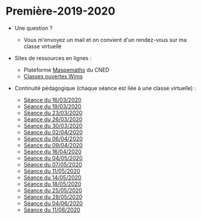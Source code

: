 # Première-2019-2020
<!--
Lancer un Notebook pour tous les documents du dépo : [![Binder](https://mybinder.org/badge_logo.svg)](https://mybinder.org/v2/gh/frederic-junier/Premiere/master)


 
  - Interpréteur Python en ligne : [https://repl.it/@fredericjunier/PremiereSuitesPartie1](https://repl.it/@fredericjunier/PremiereSuitesPartie1)
  
  
* Automatismes :
 
 - [Diaporama](Automatismes/2019-2020/PremiereAutomatismes-2019-2020.pdf) (à partir du 18/01/2020)
 
 
* Chapitre Suites Partie 1 :
  
  - Notebook avec les corrigés du chapitre : [![Binder](https://mybinder.org/badge_logo.svg)](https://mybinder.org/v2/gh/frederic-junier/Premiere/master/?filepath=SuitesPartie1/Premiere_Cours_Suite_Partie1.ipynb)
  - [Corrigé au format pdf](SuitesPartie1/Premiere_Cours_Suite_Partie1.pdf)  
  - [Corrigé au format html](SuitesPartie1/Premiere_Cours_Suite_Partie1.html)
  
* Chapitre Probabilités conditionnelles :
  
  - Notebook avec les programmes du chapitre: [![Binder](https://mybinder.org/badge_logo.svg)](https://mybinder.org/v2/gh/frederic-junier/Premiere/master/?filepath=Probabilites/Premiere_Cours_ProbaConditionnelle.ipynb)


* Chapitre Exponentielle:

  - [Corrigés d'exercices](Exponentielle/Exos/CorrigeExos2019/Corrige-Exos-Barbazo-2019.pdf)
  - [Corrigés des exemples du cours](Exponentielle/Cours/Corrige-Cours-Exponentielle-2019.pdf)
  - [Notebook](https://mybinder.org/v2/gh/frederic-junier/Premiere/master/?filepath=Exponentielle/Methode_Euler_2019.ipynb) sur l'approximation de la courbe de la fonction exponentielle par la méthode d'Euler
  
-->

* Une question ? 
  * Vous m'envoyez un mail et on convient d'un rendez-vous sur ma classe virtuelle

  
* Sites de ressources en lignes :
  * Plateforme [Maspemaths](maspemaths.cned.fr/) du CNED
  * [Classes ouvertes Wims](https://wims.math.cnrs.fr/wims/wims.cgi?lang=fr&+module=adm%2Fclass%2Fclasses&+type=example)

* Continuité pédagogique (chaque séance est liée à une classe virtuelle) :

  - [Séance du 16/03/2020](ContinuitePedagogique/seance-16-03-2020.md)
  - [Séance du 19/03/2020](ContinuitePedagogique/seance-19-03-2020.md)
  - [Séance du 23/03/2020](ContinuitePedagogique/seance-23-03-2020.md)
  - [Séance du 26/03/2020](ContinuitePedagogique/seance-26-03-2020.md)
  - [Séance du 30/03/2020](ContinuitePedagogique/seance-30-03-2020.md)
  - [Séance du 02/04/2020](ContinuitePedagogique/seance-02-04-2020.md)
  - [Séance du 06/04/2020](ContinuitePedagogique/seance-06-04-2020.md)
  - [Séance du 09/04/2020](ContinuitePedagogique/seance-09-04-2020.md)
  - [Séance du 16/04/2020](ContinuitePedagogique/seance-16-04-2020.md)
  - [Séance du 04/05/2020](ContinuitePedagogique/seance-04-05-2020.md)
  - [Séance du 07/05/2020](ContinuitePedagogique/seance-07-05-2020.md)
  - [Séance du 11/05/2020](ContinuitePedagogique/seance-11-05-2020.md)
  - [Séance du 14/05/2020](ContinuitePedagogique/seance-14-05-2020.md)
  - [Séance du 18/05/2020](ContinuitePedagogique/seance-18-05-2020.md)
  - [Séance du 25/05/2020](ContinuitePedagogique/seance-25-05-2020.md)
  - [Séance du 28/05/2020](ContinuitePedagogique/seance-28-05-2020.md)
  - [Séance du 04/06/2020](ContinuitePedagogique/seance-04-06-2020.md)
  - [Séance du 11/06/2020](ContinuitePedagogique/seance-04-06-2020.md)
   
